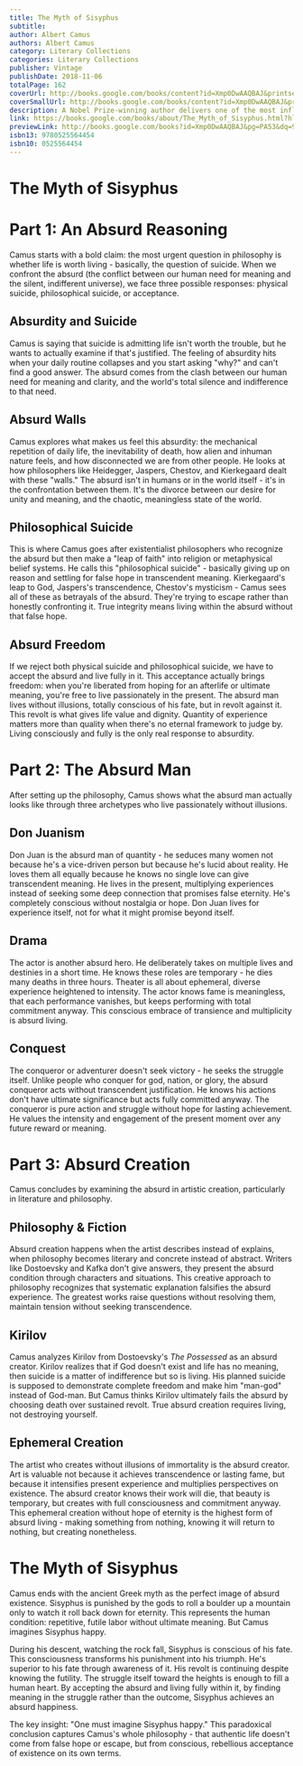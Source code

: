 ```yaml
---
title: The Myth of Sisyphus
subtitle: 
author: Albert Camus
authors: Albert Camus
category: Literary Collections
categories: Literary Collections
publisher: Vintage
publishDate: 2018-11-06
totalPage: 162
coverUrl: http://books.google.com/books/content?id=Xmp0DwAAQBAJ&printsec=frontcover&img=1&zoom=1&edge=curl&source=gbs_api
coverSmallUrl: http://books.google.com/books/content?id=Xmp0DwAAQBAJ&printsec=frontcover&img=1&zoom=5&edge=curl&source=gbs_api
description: A Nobel Prize-winning author delivers one of the most influential works of the twentieth century, showing a way out of despair and reaffirming the value of existence. Influenced by works such as Don Juan and the novels of Kafka, these essays begin with a meditation on suicide—the question of living or not living in a universe devoid of order or meaning. With lyric eloquence, Albert Camus brilliantly presents a crucial exposition of existentialist thought.
link: https://books.google.com/books/about/The_Myth_of_Sisyphus.html?hl=&id=Xmp0DwAAQBAJ
previewLink: http://books.google.com/books?id=Xmp0DwAAQBAJ&pg=PA53&dq=9780525564454&hl=&as_pt=BOOKS&cd=1&source=gbs_api
isbn13: 9780525564454
isbn10: 0525564454
---
```

# The Myth of Sisyphus

# Part 1: An Absurd Reasoning

Camus starts with a bold claim: the most urgent question in philosophy is whether life is worth living - basically, the question of suicide. When we confront the absurd (the conflict between our human need for meaning and the silent, indifferent universe), we face three possible responses: physical suicide, philosophical suicide, or acceptance.
## Absurdity and Suicide
Camus is saying that suicide is admitting life isn't worth the trouble, but he wants to actually examine if that's justified. The feeling of absurdity hits when your daily routine collapses and you start asking "why?" and can't find a good answer. The absurd comes from the clash between our human need for meaning and clarity, and the world's total silence and indifference to that need.
## Absurd Walls
Camus explores what makes us feel this absurdity: the mechanical repetition of daily life, the inevitability of death, how alien and inhuman nature feels, and how disconnected we are from other people. He looks at how philosophers like Heidegger, Jaspers, Chestov, and Kierkegaard dealt with these "walls." The absurd isn't in humans or in the world itself - it's in the confrontation between them. It's the divorce between our desire for unity and meaning, and the chaotic, meaningless state of the world.
## Philosophical Suicide
This is where Camus goes after existentialist philosophers who recognize the absurd but then make a "leap of faith" into religion or metaphysical belief systems. He calls this "philosophical suicide" - basically giving up on reason and settling for false hope in transcendent meaning. Kierkegaard's leap to God, Jaspers's transcendence, Chestov's mysticism - Camus sees all of these as betrayals of the absurd. They're trying to escape rather than honestly confronting it. True integrity means living within the absurd without that false hope.

## Absurd Freedom
If we reject both physical suicide and philosophical suicide, we have to accept the absurd and live fully in it. This acceptance actually brings freedom: when you're liberated from hoping for an afterlife or ultimate meaning, you're free to live passionately in the present. The absurd man lives without illusions, totally conscious of his fate, but in revolt against it. This revolt is what gives life value and dignity. Quantity of experience matters more than quality when there's no eternal framework to judge by. Living consciously and fully is the only real response to absurdity.

# Part 2: The Absurd Man

After setting up the philosophy, Camus shows what the absurd man actually looks like through three archetypes who live passionately without illusions.

## Don Juanism
Don Juan is the absurd man of quantity - he seduces many women not because he's a vice-driven person but because he's lucid about reality. He loves them all equally because he knows no single love can give transcendent meaning. He lives in the present, multiplying experiences instead of seeking some deep connection that promises false eternity. He's completely conscious without nostalgia or hope. Don Juan lives for experience itself, not for what it might promise beyond itself.

## Drama
The actor is another absurd hero. He deliberately takes on multiple lives and destinies in a short time. He knows these roles are temporary - he dies many deaths in three hours. Theater is all about ephemeral, diverse experience heightened to intensity. The actor knows fame is meaningless, that each performance vanishes, but keeps performing with total commitment anyway. This conscious embrace of transience and multiplicity is absurd living.

## Conquest
The conqueror or adventurer doesn't seek victory - he seeks the struggle itself. Unlike people who conquer for god, nation, or glory, the absurd conqueror acts without transcendent justification. He knows his actions don't have ultimate significance but acts fully committed anyway. The conqueror is pure action and struggle without hope for lasting achievement. He values the intensity and engagement of the present moment over any future reward or meaning.

# Part 3: Absurd Creation

Camus concludes by examining the absurd in artistic creation, particularly in literature and philosophy.
## Philosophy & Fiction
Absurd creation happens when the artist describes instead of explains, when philosophy becomes literary and concrete instead of abstract. Writers like Dostoevsky and Kafka don't give answers, they present the absurd condition through characters and situations. This creative approach to philosophy recognizes that systematic explanation falsifies the absurd experience. The greatest works raise questions without resolving them, maintain tension without seeking transcendence.
## Kirilov
Camus analyzes Kirilov from Dostoevsky's *The Possessed* as an absurd creator. Kirilov realizes that if God doesn't exist and life has no meaning, then suicide is a matter of indifference but so is living. His planned suicide is supposed to demonstrate complete freedom and make him "man-god" instead of God-man. But Camus thinks Kirilov ultimately fails the absurd by choosing death over sustained revolt. True absurd creation requires living, not destroying yourself.
## Ephemeral Creation
The artist who creates without illusions of immortality is the absurd creator. Art is valuable not because it achieves transcendence or lasting fame, but because it intensifies present experience and multiplies perspectives on existence. The absurd creator knows their work will die, that beauty is temporary, but creates with full consciousness and commitment anyway. This ephemeral creation without hope of eternity is the highest form of absurd living - making something from nothing, knowing it will return to nothing, but creating nonetheless.
# The Myth of Sisyphus

Camus ends with the ancient Greek myth as the perfect image of absurd existence. Sisyphus is punished by the gods to roll a boulder up a mountain only to watch it roll back down for eternity. This represents the human condition: repetitive, futile labor without ultimate meaning. But Camus imagines Sisyphus happy.

During his descent, watching the rock fall, Sisyphus is conscious of his fate. This consciousness transforms his punishment into his triumph. He's superior to his fate through awareness of it. His revolt is continuing despite knowing the futility. The struggle itself toward the heights is enough to fill a human heart. By accepting the absurd and living fully within it, by finding meaning in the struggle rather than the outcome, Sisyphus achieves an absurd happiness.

The key insight: "One must imagine Sisyphus happy." This paradoxical conclusion captures Camus's whole philosophy - that authentic life doesn't come from false hope or escape, but from conscious, rebellious acceptance of existence on its own terms.